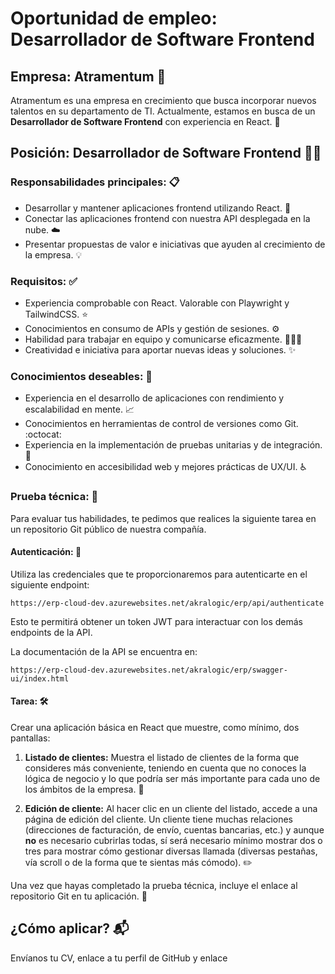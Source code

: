 # Oportunidad de empleo: Desarrollador de Software Frontend

## Empresa: Atramentum :office:

Atramentum es una empresa en crecimiento que busca incorporar nuevos talentos en su departamento de TI. Actualmente, estamos en busca de un **Desarrollador de Software Frontend** con experiencia en React. :rocket:

## Posición: Desarrollador de Software Frontend :man_technologist:

### Responsabilidades principales: :clipboard:

- Desarrollar y mantener aplicaciones frontend utilizando React. :wrench:
- Conectar las aplicaciones frontend con nuestra API desplegada en la nube. :cloud:
- Presentar propuestas de valor e iniciativas que ayuden al crecimiento de la empresa. :bulb:

### Requisitos: :white_check_mark:

- Experiencia comprobable con React. Valorable con Playwright y TailwindCSS. :star:
- Conocimientos en consumo de APIs y gestión de sesiones. :gear:
- Habilidad para trabajar en equipo y comunicarse eficazmente. :people_holding_hands:
- Creatividad e iniciativa para aportar nuevas ideas y soluciones. :sparkles:

### Conocimientos deseables: :dart:

- Experiencia en el desarrollo de aplicaciones con rendimiento y escalabilidad en mente. :chart_with_upwards_trend:
- Conocimientos en herramientas de control de versiones como Git. :octocat:
- Experiencia en la implementación de pruebas unitarias y de integración. :test_tube:
- Conocimiento en accesibilidad web y mejores prácticas de UX/UI. :wheelchair:

### Prueba técnica: :memo:

Para evaluar tus habilidades, te pedimos que realices la siguiente tarea en un repositorio Git público de nuestra compañía.

#### Autenticación: :closed_lock_with_key:

Utiliza las credenciales que te proporcionaremos para autenticarte en el siguiente endpoint:

`https://erp-cloud-dev.azurewebsites.net/akralogic/erp/api/authenticate`

Esto te permitirá obtener un token  JWT para interactuar con los demás endpoints de la API.

La documentación de la API se encuentra en:

`https://erp-cloud-dev.azurewebsites.net/akralogic/erp/swagger-ui/index.html`

#### Tarea: :hammer_and_wrench:

Crear una aplicación básica en React que muestre, como mínimo, dos pantallas:

1. **Listado de clientes:** Muestra el listado de clientes de la forma que consideres más conveniente, teniendo en cuenta que no conoces la lógica de negocio y lo que podría ser más importante para cada uno de los ámbitos de la empresa. :busts_in_silhouette:

2. **Edición de cliente:** Al hacer clic en un cliente del listado, accede a una página de edición del cliente. Un cliente tiene muchas relaciones (direcciones de facturación, de envío, cuentas bancarias, etc.) y aunque **no** es necesario cubrirlas todas, sí será necesario mínimo mostrar dos o tres para mostrar cómo gestionar diversas llamada (diversas pestañas, vía scroll o de la forma que te sientas más cómodo). :pencil2:

Una vez que hayas completado la prueba técnica, incluye el enlace al repositorio Git en tu aplicación. :link:

## ¿Cómo aplicar? :mailbox_with_mail:

Envíanos tu CV, enlace a tu perfil de GitHub y enlace
